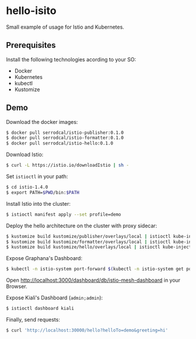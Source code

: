 # hello-isito

Small example of usage for Istio and Kubernetes.

## Prerequisites

Install the following technologies acording to your SO:

* Docker
* Kubernetes
* kubectl
* Kustomize

## Demo

Download the docker images:

```sh
$ docker pull serrodcal/istio-publisher:0.1.0
$ docker pull serrodcal/istio-formatter:0.1.0
$ docker pull serrodcal/istio-hello:0.1.0
```

Download Istio:

```sh
$ curl -L https://istio.io/downloadIstio | sh -
```

Set `istioctl` in your path:

```sh
$ cd istio-1.4.0
$ export PATH=$PWD/bin:$PATH
```

Install Istio into the cluster:

```sh
$ istioctl manifest apply --set profile=demo
```

Deploy the hello architecture on the cluster with proxy sidecar:

```sh
$ kustomize build kustomize/publisher/overlays/local | istioctl kube-inject -f - | kubectl apply -f -
$ kustomize build kustomize/formatter/overlays/local | istioctl kube-inject -f - | kubectl apply -f -
$ kustomize build kustomize/hello/overlays/local | istioctl kube-inject -f - | kubectl apply -f -
```

Expose Graphana's Dashboard:

```sh
$ kubectl -n istio-system port-forward $(kubectl -n istio-system get pod -l app=grafana -o jsonpath='{.items[0].metadata.name}') 3000:3000 &
```

Open [http://localhost:3000/dashboard/db/istio-mesh-dashboard](http://localhost:3000/dashboard/db/istio-mesh-dashboard) in your Browser.

Expose Kiali's Dashboard (`admin;admin`):

```sh
$ istioctl dashboard kiali
```

Finally, send requests:

```sh
$ curl 'http://localhost:30000/hello?helloTo=demo&greeting=hi'
```
